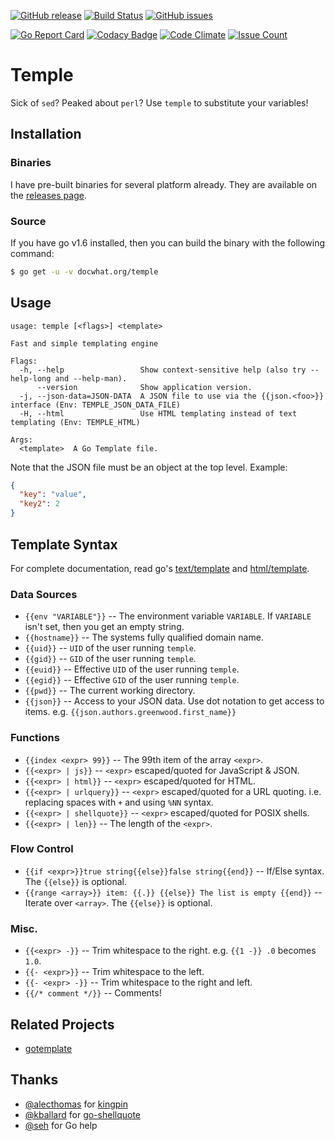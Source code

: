 [![GitHub release](https://img.shields.io/github/release/docwhat/temple.svg)](https://github.com/docwhat/temple/releases) [![Build Status](https://travis-ci.org/docwhat/temple.svg?branch=master)](https://travis-ci.org/docwhat/temple) [![GitHub issues](https://img.shields.io/github/issues/docwhat/temple.svg)](https://github.com/docwhat/temple/issues)

[![Go Report Card](https://goreportcard.com/badge/github.com/docwhat/temple)](https://goreportcard.com/report/github.com/docwhat/temple) [![Codacy Badge](https://api.codacy.com/project/badge/Grade/56ac41ac47614f7dabd5e30145c224b3)](https://www.codacy.com/app/docwhat/temple?utm_source=github.com&utm_medium=referral&utm_content=docwhat/temple&utm_campaign=Badge_Grade) [![Code Climate](https://codeclimate.com/github/docwhat/temple/badges/gpa.svg)](https://codeclimate.com/github/docwhat/temple) [![Issue Count](https://codeclimate.com/github/docwhat/temple/badges/issue_count.svg)](https://codeclimate.com/github/docwhat/temple)

Temple
======

Sick of `sed`? Peaked about `perl`? Use `temple` to substitute your variables!

Installation
------------

### Binaries

I have pre-built binaries for several platform already. They are available on the [releases page](https://github.com/docwhat/temple/releases).

### Source

If you have go v1.6 installed, then you can build the binary with the following command:

``` .sh
$ go get -u -v docwhat.org/temple
```

Usage
-----

    usage: temple [<flags>] <template>

    Fast and simple templating engine

    Flags:
      -h, --help                 Show context-sensitive help (also try --help-long and --help-man).
          --version              Show application version.
      -j, --json-data=JSON-DATA  A JSON file to use via the {{json.<foo>}} interface (Env: TEMPLE_JSON_DATA_FILE)
      -H, --html                 Use HTML templating instead of text templating (Env: TEMPLE_HTML)

    Args:
      <template>  A Go Template file.

Note that the JSON file must be an object at the top level. Example:

``` json
{
  "key": "value",
  "key2": 2
}
```

Template Syntax
---------------

For complete documentation, read go's [text/template](https://golang.org/pkg/text/template/) and [html/template](https://golang.org/pkg/html/template/).

### Data Sources

-   `{{env "VARIABLE"}}` -- The environment variable `VARIABLE`. If `VARIABLE` isn't set, then you get an empty string.
-   `{{hostname}}` -- The systems fully qualified domain name.
-   `{{uid}}` -- `UID` of the user running `temple`.
-   `{{gid}}` -- `GID` of the user running `temple`.
-   `{{euid}}` -- Effective `UID` of the user running `temple`.
-   `{{egid}}` -- Effective `GID` of the user running `temple`.
-   `{{pwd}}` -- The current working directory.
-    `{{json}}` -- Access to your JSON data.  Use dot notation to get access to items. e.g. `{{json.authors.greenwood.first_name}}`

### Functions

-   `{{index <expr> 99}}` -- The 99th item of the array `<expr>`.
-   `{{<expr> | js}}` -- `<expr>` escaped/quoted for JavaScript & JSON.
-   `{{<expr> | html}}` -- `<expr>` escaped/quoted for HTML.
-   `{{<expr> | urlquery}}` -- `<expr>` escaped/quoted for a URL quoting. i.e. replacing spaces with `+` and using `%NN` syntax.
-   `{{<expr> | shellquote}}` -- `<expr>` escaped/quoted for POSIX shells.
-   `{{<expr> | len}}` -- The length of the `<expr>`.

### Flow Control

-   `{{if <expr>}}true string{{else}}false string{{end}}` -- If/Else syntax. The `{{else}}` is optional.
-   `{{range <array>}} item: {{.}} {{else}} The list is empty {{end}}` -- Iterate over `<array>`.  The `{{else}}` is optional.

### Misc.

-   `{{<expr> -}}` -- Trim whitespace to the right. e.g. `{{1 -}} .0` becomes `1.0`.
-   `{{- <expr>}}` -- Trim whitespace to the left.
-   `{{- <expr> -}}` -- Trim whitespace to the right and left.
-   `{{/* comment */}}` -- Comments!

## Related Projects

* [gotemplate](https://github.com/hairyhenderson/gomplate)

## Thanks

- [@alecthomas](https://github.com/alecthomas) for [kingpin](https://github.com/alecthomas/kingpin)
- [@kballard](https://github.com/kballard) for [go-shellquote](https://github.com/kballard/go-shellquote)
- [@seh](https://github.com/seh) for Go help
